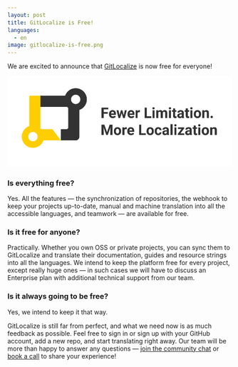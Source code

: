 ```yaml
---
layout: post
title: GitLocalize is Free!
languages:
  - en
image: gitlocalize-is-free.png
---
```


We are excited to announce that [GitLocalize](https://gitlocalize.com) is now free for everyone!

![GitHub is Free](/img/gitlocalize-is-free.png)

### Is everything free?
Yes. All the features — the synchronization of repositories, the webhook to keep your projects up-to-date, manual and machine translation into all the accessible languages, and teamwork — are available for free.

### Is it free for anyone?
Practically. Whether you own OSS or private projects, you can sync them to GitLocalize and translate their documentation, guides and resource strings into all the languages. We intend to keep the platform free for every project, except really huge ones — in such cases we will have to discuss an Enterprise plan with additional technical support from our team.

### Is it always going to be free?
Yes, we intend to keep it that way.

GitLocalize is still far from perfect, and what we need now is as much feedback as possible. Feel free to sign in or sign up with your GitHub account, add a new repo, and start translating right away. Our team will be more than happy to answer any questions — [join the community chat](https://gitter.im/gitlocalize/Lobby) or [book a call](https://calendly.com/stacy_gl) to share your experience!
